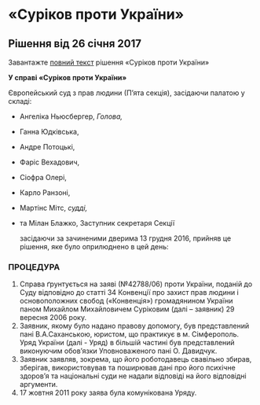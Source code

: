 # «Суріков проти України»

## Рішення від 26 січня 2017

Завантажте [повний текст](https://github.com/EducationalEra/hrights/tree/074987dc9b7a25cbe07b11db60eef1e48a6109fb/2/CASE-OF-SURIKOV-v.-UKRAINE.pdf) рішення «Суріков проти України»

**У справі «Суріков проти України»**

Європейський суд з прав людини \(П’ята секція\), засідаючи палатою у складі:

* Ангеліка Ньюсбергер, _Голова,_
* Ганна Юдківська,
* Андре Потоцькі,
* Фаріс Вехадович,
* Сіофра Олері,
* Карло Ранзоні,
* Мартінс Мітс, _судді,_
* та Мілан Блажко, Заступник секретаря Секції

  засідаючи за зачиненими дверима 13 грудня 2016, прийняв це рішення, яке було оприлюднено в цей день:

### ПРОЦЕДУРА

1. Справа ґрунтується на заяві \(№42788/06\) проти України, поданій до Суду відповідно до статті 34 Конвенції про захист прав людини і основоположних свобод \(«Конвенція»\) громадянином України паном Михайлом Михайловичем Суріковим \(далі – заявник\) 29 вересня 2006 року.
2. Заявник, якому було надано правову допомогу, був представлений пані В.А.Саханською, юристом, що практикує в м. Сімферополь. Уряд України \(далі - Уряд\) в більшій частині був представлений виконуючим обов’язки Уповноваженого пані О. Давидчук.
3. Заявник заявляв, зокрема, що його роботодавець свавільно збирав, зберігав, використовував та поширював дані про його психічне здоров’я та національні суди не надали відповіді на його відповідні аргументи.
4. 17 жовтня 2011 року заява була комунікована Уряду.

